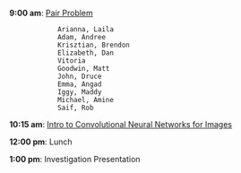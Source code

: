 **9:00 am**: [Pair Problem](pair.md)

                Arianna, Laila
                Adam, Andree
                Krisztian, Brendon
                Elizabeth, Dan
                Vitoria
                Goodwin, Matt
                John, Druce
                Emma, Angad
                Iggy, Maddy
                Michael, Amine
                Saif, Rob

**10:15 am**: [Intro to Convolutional Neural Networks for Images](convolutional_neural_networks.ipynb)

**12:00 pm**: Lunch

**1:00 pm**: Investigation Presentation
